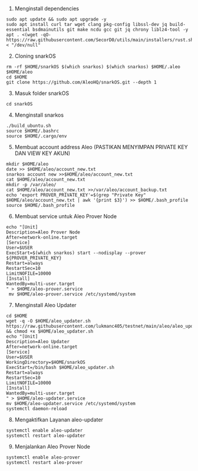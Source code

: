 1. Menginstall dependencies

```
sudo apt update && sudo apt upgrade -y
sudo apt install curl tar wget clang pkg-config libssl-dev jq build-essential bsdmainutils git make ncdu gcc git jq chrony liblz4-tool -y
apt . <(wget -qO- https://raw.githubusercontent.com/SecorD0/utils/main/installers/rust.sh < "/dev/null"
```

2. Cloning snarkOS

```
rm -rf $HOME/snarkOS $(which snarkos) $(which snarkos) $HOME/.aleo $HOME/aleo
cd $HOME
git clone https://github.com/AleoHQ/snarkOS.git --depth 1
```

3. Masuk folder snarkOS

```
cd snarkOS
```

4. Menginstall snarkos

```
./build_ubuntu.sh
source $HOME/.bashrc
source $HOME/.cargo/env
```

5. Membuat account address Aleo (PASTIKAN MENYIMPAN PRIVATE KEY DAN VIEW KEY AKUN)

```
mkdir $HOME/aleo
date >> $HOME/aleo/account_new.txt
snarkos account new >>$HOME/aleo/account_new.txt
cat $HOME/aleo/account_new.txt
mkdir -p /var/aleo/
cat $HOME/aleo/account_new.txt >>/var/aleo/account_backup.txt
echo 'export PROVER_PRIVATE_KEY'=$(grep "Private Key" $HOME/aleo/account_new.txt | awk '{print $3}') >> $HOME/.bash_profile
source $HOME/.bash_profile
```

6. Membuat service untuk Aleo Prover Node

```
echo "[Unit]
Description=Aleo Prover Node
After=network-online.target
[Service]
User=$USER
ExecStart=$(which snarkos) start --nodisplay --prover ${PROVER_PRIVATE_KEY}
Restart=always
RestartSec=10
LimitNOFILE=10000
[Install]
WantedBy=multi-user.target
" > $HOME/aleo-prover.service
 mv $HOME/aleo-prover.service /etc/systemd/system
```

7. Menginstall Aleo Updater

```
cd $HOME
wget -q -O $HOME/aleo_updater.sh https://raw.githubusercontent.com/lukmanc405/testnet/main/aleo/aleo_updater.sh && chmod +x $HOME/aleo_updater.sh
echo "[Unit]
Description=Aleo Updater
After=network-online.target
[Service]
User=$USER
WorkingDirectory=$HOME/snarkOS
ExecStart=/bin/bash $HOME/aleo_updater.sh
Restart=always
RestartSec=10
LimitNOFILE=10000
[Install]
WantedBy=multi-user.target
" > $HOME/aleo-updater.service
mv $HOME/aleo-updater.service /etc/systemd/system
systemctl daemon-reload
```

8. Mengaktifkan Layanan aleo-updater

```
systemctl enable aleo-updater
systemctl restart aleo-updater
```

9. Menjalankan Aleo Prover Node

```
systemctl enable aleo-prover
systemctl restart aleo-prover
```
